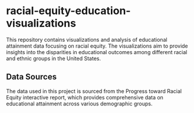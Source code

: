 # racial-equity-education-visualizations
This repository contains visualizations and analysis of educational attainment data focusing on racial equity. The visualizations aim to provide insights into the disparities in educational outcomes among different racial and ethnic groups in the United States.

## Data Sources

The data used in this project is sourced from the Progress toward Racial Equity interactive report, which provides comprehensive data on educational attainment across various demographic groups.

